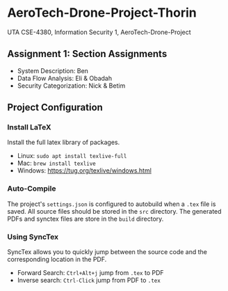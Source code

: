 # AeroTech-Drone-Project-Thorin #
UTA CSE-4380, Information Security 1, AeroTech-Drone-Project

## Assignment 1: Section Assignments ##
- System Description: Ben
- Data Flow Analysis: Eli & Obadah
- Security Categorization: Nick & Betim

## Project Configuration ##
### Install LaTeX ###
Install the full latex library of packages.
- Linux: `sudo apt install texlive-full`
- Mac: `brew install texlive`
- Windows: https://tug.org/texlive/windows.html

### Auto-Compile ###
The project's `settings.json` is configured to autobuild when a `.tex` file is saved. All source files should be stored in the `src` directory. The generated PDFs and synctex files are store in the `build` directory.

### Using SyncTex ###
SyncTex allows you to quickly jump between the source code and the corresponding location in the PDF. 
- Forward Search: `Ctrl+Alt+j` jump from `.tex` to PDF
- Inverse search: `Ctrl-Click` jump from PDF to `.tex`
